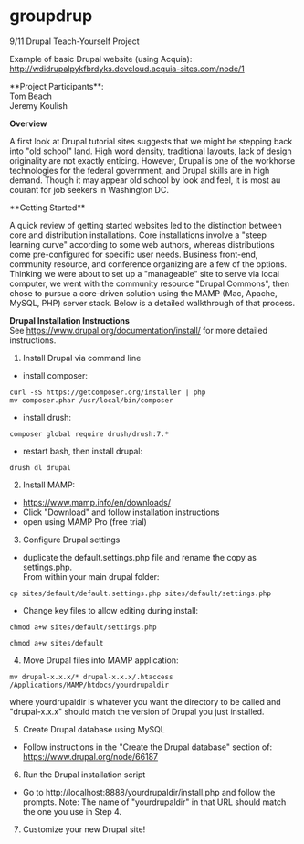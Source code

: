 # groupdrup
9/11 Drupal Teach-Yourself Project

Example of basic Drupal website (using Acquia):<br />
http://wdidrupalpykfbrdyks.devcloud.acquia-sites.com/node/1


<p>**Project Participants**:<br />
Tom Beach <br />
Jeremy Koulish<p>

**Overview**
<p>A first look at Drupal tutorial sites suggests that we might be stepping back into "old school" land.  High word density, traditional layouts, lack of design originality are not exactly enticing.  However, Drupal is one of the workhorse technologies for the federal government, and Drupal skills are in high demand.  Though it may appear old school by look and feel, it is most au courant for job seekers in Washington DC.<p>

<p>**Getting Started**</p>

<p>A quick review of getting started websites led to the distinction between core and distribution installations.  Core installations involve a "steep learning curve" according to some web authors, whereas distributions come pre-configured for specific user needs.  Business front-end, community resource, and conference organizing are a few of the options.  Thinking we were about to set up a "manageable" site to serve via local computer, we went with the community resource "Drupal Commons", then chose to pursue a core-driven solution using the MAMP (Mac, Apache, MySQL, PHP) server stack. Below is a detailed walkthrough of that process.</p>


**Drupal Installation Instructions**<br />
See https://www.drupal.org/documentation/install/ for more detailed instructions.

1. Install Drupal via command line
  - install composer:

  ```
  curl -sS https://getcomposer.org/installer | php
  mv composer.phar /usr/local/bin/composer
  ```

  - install drush:

  ```
  composer global require drush/drush:7.*
  ```
  - restart bash, then install drupal:

  ```
  drush dl drupal

  ```

2. Install MAMP:
  - https://www.mamp.info/en/downloads/
  - Click "Download" and follow installation instructions
  - open using MAMP Pro (free trial)

3. Configure Drupal settings
  - duplicate the default.settings.php file and rename the copy as settings.php.  
  From within your main drupal folder:
  ```
  cp sites/default/default.settings.php sites/default/settings.php
  ```
  - Change key files to allow editing during install:
  ```
  chmod a+w sites/default/settings.php
  ```
  ```
  chmod a+w sites/default
  ```

4. Move Drupal files into MAMP application:
  ```
  mv drupal-x.x.x/* drupal-x.x.x/.htaccess /Applications/MAMP/htdocs/yourdrupaldir
  ```
  where yourdrupaldir is whatever you want the directory to be called and "drupal-x.x.x" should match the version of Drupal you just installed.


5. Create Drupal database using MySQL
  - Follow instructions in the "Create the Drupal database" section of:
  https://www.drupal.org/node/66187

6. Run the Drupal installation script
  - Go to http://localhost:8888/yourdrupaldir/install.php and follow the prompts.
  Note: The name of "yourdrupaldir" in that URL should match the one you use in Step 4.

7. Customize your new Drupal site!
